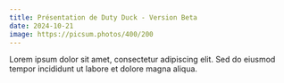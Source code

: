 ```yaml
---
title: Présentation de Duty Duck - Version Beta
date: 2024-10-21
image: https://picsum.photos/400/200
---
```


Lorem ipsum dolor sit amet, consectetur adipiscing elit. Sed do eiusmod tempor incididunt ut labore et dolore magna aliqua.
